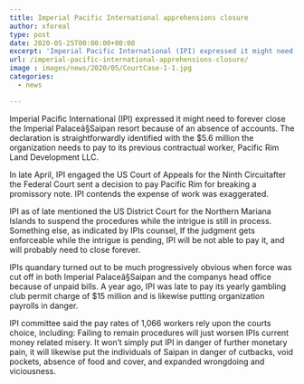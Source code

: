 ```yaml
---
title: Imperial Pacific International apprehensions closure
author: xforeal 
type: post
date: 2020-05-25T00:00:00+00:00
excerpt: 'Imperial Pacific International (IPI) expressed it might need to forever close the Imperial Palaceâ§Saipan resort because of an absence of finances '
url: /imperial-pacific-international-apprehensions-closure/
image : images/news/2020/05/CourtCase-1-1.jpg
categories:
  - news

---
```

Imperial Pacific International (IPI) expressed it might need to forever close the Imperial Palaceâ§Saipan resort because of an absence of accounts. The declaration is straightforwardly identified with the $5.6 million the organization needs to pay to its previous contractual worker, Pacific Rim Land Development LLC. 

In late April, IPI engaged the US Court of Appeals for the Ninth Circuitafter the Federal Court sent a decision to pay Pacific Rim for breaking a promissory note. IPI contends the expense of work was exaggerated. 

IPI as of late mentioned the US District Court for the Northern Mariana Islands to suspend the procedures while the intrigue is still in process. Something else, as indicated by IPIs counsel, If the judgment gets enforceable while the intrigue is pending, IPI will be not able to pay it, and will probably need to close forever. 

IPIs quandary turned out to be much progressively obvious when force was cut off in both Imperial Palaceâ§Saipan and the companys head office because of unpaid bills. A year ago, IPI was late to pay its yearly gambling club permit charge of $15 million and is likewise putting organization payrolls in danger. 

IPI committee said the pay rates of 1,066 workers rely upon the courts choice, including: Failing to remain procedures will just worsen IPIs current money related misery. It won&#8217;t simply put IPI in danger of further monetary pain, it will likewise put the individuals of Saipan in danger of cutbacks, void pockets, absence of food and cover, and expanded wrongdoing and viciousness.